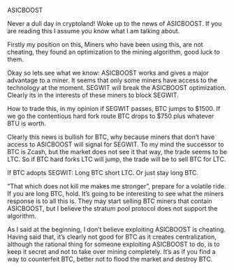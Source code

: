 ASICBOOST

Never a dull day in cryptoland! Woke up to the news of ASICBOOST. If you are reading this I assume you know what I am talking about.

Firstly my position on this, Miners who have been using this, are not cheating, they found an optimization to the mining algorithm, good luck to them.

Okay so lets see what we know: ASICBOOST works and gives a major advantage to a miner. It seems that only some miners have access to the technology at the moment. SEGWIT will break the ASICBOOST optimization. Clearly its in the interests of these miners to block SEGWIT.

How to trade this, in my opinion if SEGWIT passes, BTC jumps to $1500. If we go the contentious hard fork route BTC drops to $750 plus whatever BTU is worth.

Clearly this news is bullish for BTC, why because miners that don’t have access to ASICBOOST will signal for SEGWIT. To my mind the successor to BTC is Zcash, but the market does not see it that way, the trade seems to be LTC. So if BTC hard forks LTC will jump, the trade will be to sell BTC for LTC.

If BTC adopts SEGWIT: Long BTC short LTC. Or just stay long BTC.

“That which does not kill me makes me stronger”, prepare for a volatile ride. If you are long BTC, hold. It’s going to be interesting to see what the miners response is to all this is. They may start selling BTC miners that contain ASICBOOST, but I believe the stratum pool protocol does not support the algorithm.

As I said at the beginning, I don’t believe exploiting ASICBOOST is cheating. Having said that, it’s clearly not good for BTC as it creates centralization, although the rational thing for someone exploiting ASICBOOST to do, is to keep it secret and not to take over mining completely. It’s as if you find a way to counterfeit BTC, better not to flood the market and destroy BTC.

